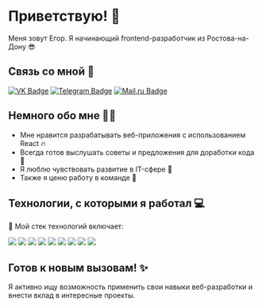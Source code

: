 # Приветствую! 👋

Меня зовут Егор. Я начинающий frontend-разработчик из Ростова-на-Дону 😎

## Связь со мной 📱
<a href="https://vk.com/egor.keen"><img src="https://img.shields.io/badge/Вконтакте-0077FF?style=for-the-badge&logo=vk&logoColor=white" alt="VK Badge"/></a> <a href="https://t.me/egorkeen"><img src="https://img.shields.io/badge/Telegram-26A5E4?style=for-the-badge&logo=telegram&logoColor=white" alt="Telegram Badge"/></a> <a href="mailto:egor.keen@mail.ru"><img src="https://img.shields.io/badge/Mail.ru-005FF9?style=for-the-badge&logo=maildotru&logoColor=white" alt="Mail.ru Badge"/></a>

## Немного обо мне 🙋‍♂️
- Мне нравится разрабатывать веб-приложения с использованием React 🔥
- Всегда готов выслушать советы и предложения для доработки кода 🌱
- Я люблю чувствовать развитие в IT-сфере 🚀
- Также я ценю работу в команде 🤝

## Технологии, с которыми я работал 💻

🔨 Мой стек технологий включает:

<img src="https://img.shields.io/badge/HTML5-E34F26?style=for-the-badge&logo=html5&logoColor=white"/> <img src="https://img.shields.io/badge/CSS3-1572B6?style=for-the-badge&logo=css3&logoColor=white"/> <img src="https://img.shields.io/badge/SASS-CC6699?style=for-the-badge&logo=sass&logoColor=white"/> <img src="https://img.shields.io/badge/JavaScript-F7DF1E?style=for-the-badge&logo=javascript&logoColor=white"/> <img src="https://img.shields.io/badge/React-61DAFB?style=for-the-badge&logo=react&logoColor=white"/> <img src="https://img.shields.io/badge/redux-764ABC?style=for-the-badge&logo=redux&logoColor=white"/> <img src="https://img.shields.io/badge/Node.js-339933?style=for-the-badge&logo=nodedotjs&logoColor=white"/> <img src="https://img.shields.io/badge/Express.js-000000?style=for-the-badge&logo=express&logoColor=white"/> <img src="https://img.shields.io/badge/Webpack-8DD6F9?style=for-the-badge&logo=webpack&logoColor=white"/>


## Готов к новым вызовам! ✨
Я активно ищу возможность применить свои навыки веб-разработки и внести вклад в интересные проекты.
